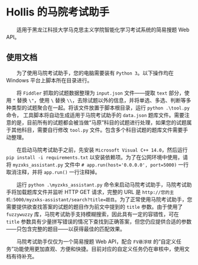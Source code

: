 # Hollis 的马院考试助手

&emsp;&emsp;适用于黑龙江科技大学马克思主义学院智能化学习考试系统的简易搜题 Web API。

## 使用文档

&emsp;&emsp;为了使用马院考试助手，您的电脑需要装有 `Python 3`。以下操作均在 Windows 平台上脚本所在目录进行。

&emsp;&emsp;将 `Fiddler` 抓取的试题数据整理为 `input.json` 文件——提取 `text` 部分，使用 `"` 替换 `\"`，使用 `\` 替换 `\\`，去除试题以外的信息，并将单选、多选、判断等多种类型的试题聚合在一起。将该文件放置于脚本根目录，运行 `python .\tool.py` 命令， 工具脚本将自动生成适用于马院考试助手的 `data.json` 题库文件。需要注意的是，目前所有的试题都会被当做“马原”科目的试题进行处理，如果您的试题属于其他科目，需要自行修改 `tool.py` 文件。包含多个科目试题的题库文件需要手动整理。

&emsp;&emsp;在启动马院考试助手之前，先安装 `Microsoft Visual C++ 14.0`，然后运行 `pip install -i requirements.txt` 以安装依赖项。为了在公网环境中使用，请将 `myzxks_assistant.py` 文件中 `# app.run(host='0.0.0.0', port=5000)` 一行取消注释，并将 `app.run()` 一行注释掉。

&emsp;&emsp;运行 `python .\myzxks_assistant.py` 命令来启动马院考试助手，马院考试助手将加载题库文件并监听 HTTP GET 请求，完整的 URL 是 `http://您的主机:5000/myzxks-assistant/search?title=题目`。为了正常使用马院考试助手，您需要提供欲查找答案的试题的题目作为前文中提到的 `title` 参数。由于使用了 `fuzzywuzzy` 库，马院考试助手支持模糊搜索，因此具有一定的容错性，可在 `title` 参数具有少量拼写错误的情况下查找到正确答案，但您仍应提供合适的参数——只包含完整的题目——以获得最佳的匹配效果。

&emsp;&emsp;马院考试助手仅仅为一个简易搜题 Web API，配合 `FV悬浮球` 的“自定义任务”功能使用更加直观、方便和快捷。目前对应的自定义任务仍在审核中，使用文档有待补充。

